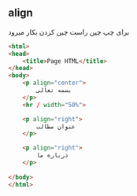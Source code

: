 ## align
برای چپ چین راست چین کردن بکار میرود

```html
<html>
<head>
    <title>Page HTML</title>
</head>
<body>
    <p align="center">
        بسمه تعالی
    </p>
    <hr / width="50%">

    <p align="right">
        عنوان مطالب
    </p>

    <p align="right">
        درباره ما     
    </p>
    
</body>
</html>
```
